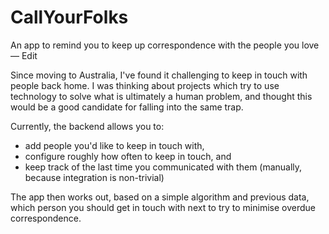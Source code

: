 # CallYourFolks
An app to remind you to keep up correspondence with the people you love — Edit

Since moving to Australia, I've found it challenging to keep in touch with people back home. I was thinking about projects which try to use technology to solve what is ultimately a human problem, and thought this would be a good candidate for falling into the same trap.

Currently, the backend allows you to:
* add people you'd like to keep in touch with, 
* configure roughly how often to keep in touch, and
* keep track of the last time you communicated with them (manually, because integration is non-trivial)

The app then works out, based on a simple algorithm and previous data, which person you should get in touch with next to try to minimise overdue correspondence.
